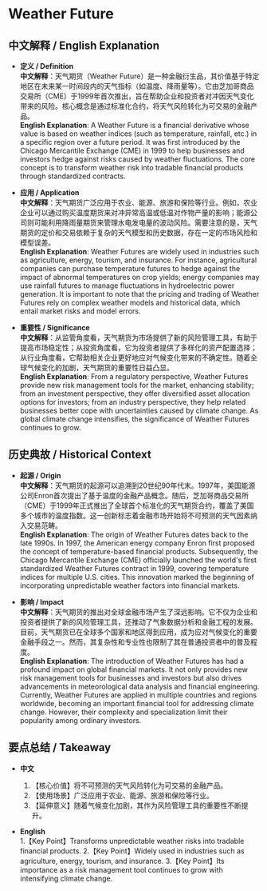 # Weather Future

## 中文解释 / English Explanation

* **定义 / Definition**  
  **中文解释**：天气期货（Weather Future）是一种金融衍生品，其价值基于特定地区在未来某一时间段内的天气指标（如温度、降雨量等）。它由芝加哥商品交易所（CME）于1999年首次推出，旨在帮助企业和投资者对冲因天气变化带来的风险。核心概念是通过标准化合约，将天气风险转化为可交易的金融产品。  
  **English Explanation**: A Weather Future is a financial derivative whose value is based on weather indices (such as temperature, rainfall, etc.) in a specific region over a future period. It was first introduced by the Chicago Mercantile Exchange (CME) in 1999 to help businesses and investors hedge against risks caused by weather fluctuations. The core concept is to transform weather risk into tradable financial products through standardized contracts.

* **应用 / Application**  
  **中文解释**：天气期货广泛应用于农业、能源、旅游和保险等行业。例如，农业企业可以通过购买温度期货来对冲异常高温或低温对作物产量的影响；能源公司则可能利用降雨量期货来管理水电发电量的波动风险。需要注意的是，天气期货的定价和交易依赖于复杂的天气模型和历史数据，存在一定的市场风险和模型误差。  
  **English Explanation**: Weather Futures are widely used in industries such as agriculture, energy, tourism, and insurance. For instance, agricultural companies can purchase temperature futures to hedge against the impact of abnormal temperatures on crop yields; energy companies may use rainfall futures to manage fluctuations in hydroelectric power generation. It is important to note that the pricing and trading of Weather Futures rely on complex weather models and historical data, which entail market risks and model errors.

* **重要性 / Significance**  
  **中文解释**：从监管角度看，天气期货为市场提供了新的风险管理工具，有助于提高市场稳定性；从投资角度看，它为投资者提供了多样化的资产配置选择；从行业角度看，它帮助相关企业更好地应对气候变化带来的不确定性。随着全球气候变化的加剧，天气期货的重要性日益凸显。  
  **English Explanation**: From a regulatory perspective, Weather Futures provide new risk management tools for the market, enhancing stability; from an investment perspective, they offer diversified asset allocation options for investors; from an industry perspective, they help related businesses better cope with uncertainties caused by climate change. As global climate change intensifies, the significance of Weather Futures continues to grow.

## 历史典故 / Historical Context

* **起源 / Origin**  
  **中文解释**：天气期货的起源可以追溯到20世纪90年代末。1997年，美国能源公司Enron首次提出了基于温度的金融产品概念。随后，芝加哥商品交易所（CME）于1999年正式推出了全球首个标准化的天气期货合约，覆盖了美国多个城市的温度指数。这一创新标志着金融市场开始将不可预测的天气因素纳入交易范畴。  
  **English Explanation**: The origin of Weather Futures dates back to the late 1990s. In 1997, the American energy company Enron first proposed the concept of temperature-based financial products. Subsequently, the Chicago Mercantile Exchange (CME) officially launched the world's first standardized Weather Futures contract in 1999, covering temperature indices for multiple U.S. cities. This innovation marked the beginning of incorporating unpredictable weather factors into financial markets.

* **影响 / Impact**  
  **中文解释**：天气期货的推出对全球金融市场产生了深远影响。它不仅为企业和投资者提供了新的风险管理工具，还推动了气象数据分析和金融工程的发展。目前，天气期货已在全球多个国家和地区得到应用，成为应对气候变化的重要金融手段之一。然而，其复杂性和专业性也限制了其在普通投资者中的普及程度。  
  **English Explanation**: The introduction of Weather Futures has had a profound impact on global financial markets. It not only provides new risk management tools for businesses and investors but also drives advancements in meteorological data analysis and financial engineering. Currently, Weather Futures are applied in multiple countries and regions worldwide, becoming an important financial tool for addressing climate change. However, their complexity and specialization limit their popularity among ordinary investors.

## 要点总结 / Takeaway

* **中文**  
  1. 【核心价值】将不可预测的天气风险转化为可交易的金融产品。
  2. 【使用场景】广泛应用于农业、能源、旅游和保险等行业。
  3. 【延伸意义】随着气候变化加剧，其作为风险管理工具的重要性不断提升。

* **English**  
  1.【Key Point】Transforms unpredictable weather risks into tradable financial products.
  2.【Key Point】Widely used in industries such as agriculture, energy, tourism, and insurance.
  3.【Key Point】Its importance as a risk management tool continues to grow with intensifying climate change.